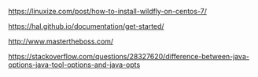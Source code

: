 
https://linuxize.com/post/how-to-install-wildfly-on-centos-7/

https://hal.github.io/documentation/get-started/


http://www.mastertheboss.com/

https://stackoverflow.com/questions/28327620/difference-between-java-options-java-tool-options-and-java-opts